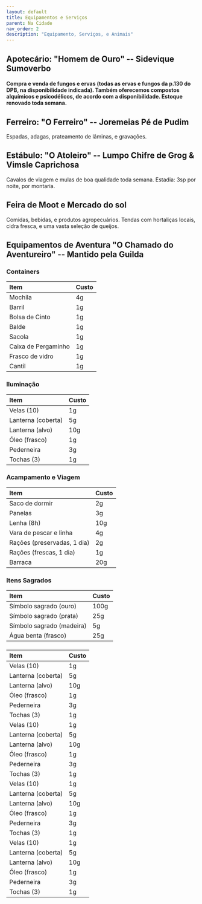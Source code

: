 ```yaml
---
layout: default
title: Equipamentos e Serviços
parent: Na Cidade
nav_order: 2
description: "Equipamento, Serviços, e Animais"
---
```


## Apotecário: "Homem de Ouro" -- Sidevique Sumoverbo

#### Compra e venda de fungos e ervas (todas as ervas e fungos da p.130 do DPB, na disponibilidade indicada). Também oferecemos compostos alquímicos e psicodélicos, de acordo com a disponibilidade. Estoque renovado toda semana.

## Ferreiro: "O Ferreiro" -- Joremeias Pé de Pudim

Espadas, adagas, prateamento de lâminas, e gravações.

## Estábulo: "O Atoleiro" -- Lumpo Chifre de Grog & Vimsle Caprichosa

Cavalos de viagem e mulas de boa qualidade toda semana. Estadia: 3sp por noite, por montaria.

## Feira de Moot e Mercado do sol

Comidas, bebidas, e produtos agropecuários. Tendas com hortaliças locais, cidra fresca, e uma vasta seleção de queijos.

## Equipamentos de Aventura "O Chamado do Aventureiro" -- Mantido pela Guilda

### Containers

| Item | Custo | 
| :--- | :--- |
| Mochila | 4g |
| Barril | 1g |
| Bolsa de Cinto | 1g |
| Balde | 1g |
| Sacola | 1g |
| Caixa de Pergaminho | 1g |
| Frasco de vidro | 1g |
| Cantil | 1g |

### Iluminação

| Item | Custo | 
| :--- | :--- |
| Velas (10) | 1g |
| Lanterna (coberta) | 5g |
| Lanterna (alvo) | 10g |
| Óleo (frasco) | 1g |
| Pederneira | 3g |
| Tochas (3) | 1g |

### Acampamento e Viagem

| Item | Custo | 
| :--- | :--- |
| Saco de dormir | 2g |
| Panelas | 3g |
| Lenha (8h) | 10g |
| Vara de pescar e linha | 4g |
| Rações (preservadas, 1 dia) | 2g |
| Rações (frescas, 1 dia) | 1g |
| Barraca | 20g ||

### Itens Sagrados

| Item | Custo | 
| :--- | :--- |
| Símbolo sagrado (ouro) | 100g |
| Símbolo sagrado (prata) | 25g |
| Símbolo sagrado (madeira) | 5g |
| Água benta (frasco) | 25g |

### 

| Item | Custo | 
| :--- | :--- |
| Velas (10) | 1g |
| Lanterna (coberta) | 5g |
| Lanterna (alvo) | 10g |
| Óleo (frasco) | 1g |
| Pederneira | 3g |
| Tochas (3) | 1g |
| Velas (10) | 1g |
| Lanterna (coberta) | 5g |
| Lanterna (alvo) | 10g |
| Óleo (frasco) | 1g |
| Pederneira | 3g |
| Tochas (3) | 1g |
| Velas (10) | 1g |
| Lanterna (coberta) | 5g |
| Lanterna (alvo) | 10g |
| Óleo (frasco) | 1g |
| Pederneira | 3g |
| Tochas (3) | 1g |
| Velas (10) | 1g |
| Lanterna (coberta) | 5g |
| Lanterna (alvo) | 10g |
| Óleo (frasco) | 1g |
| Pederneira | 3g |
| Tochas (3) | 1g |

